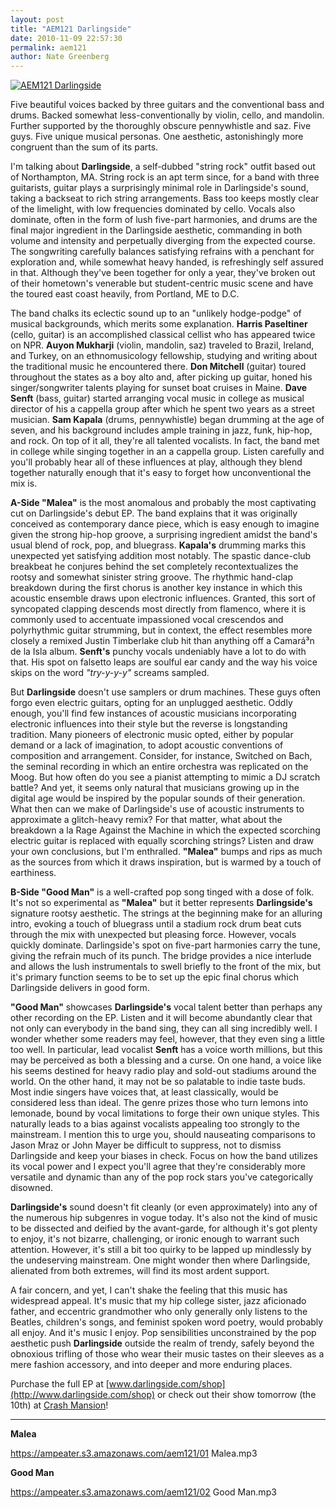 ```yaml
---
layout: post
title: "AEM121 Darlingside"
date: 2010-11-09 22:57:30
permalink: aem121
author: Nate Greenberg
---
```

[![AEM121 Darlingside](https://ampeater.s3.amazonaws.com/aem121/Darlingside.jpg)](https://ampeater.s3.amazonaws.com/aem121/Darlingside.jpg)

Five beautiful voices backed by three guitars and the conventional bass and drums. Backed somewhat less-conventionally by violin, cello, and mandolin. Further supported by the thoroughly obscure pennywhistle and saz. Five guys. Five unique musical personas. One aesthetic, astonishingly more congruent than the sum of its parts.

<!-- more -->

I'm talking about **Darlingside**, a self-dubbed "string rock" outfit based out of Northampton, MA. String rock is an apt term since, for a band with three guitarists, guitar plays a surprisingly minimal role in Darlingside's sound, taking a backseat to rich string arrangements. Bass too keeps mostly clear of the limelight, with low frequencies dominated by cello. Vocals also dominate, often in the form of lush five-part harmonies, and drums are the final major ingredient in the Darlingside aesthetic, commanding in both volume and intensity and perpetually diverging from the expected course. The songwriting carefully balances satisfying refrains with a penchant for exploration and, while somewhat heavy handed, is refreshingly self assured in that. Although they've been together for only a year, they've broken out of their hometown's venerable but student-centric music scene and have the toured east coast heavily, from Portland, ME to D.C.

The band chalks its eclectic sound up to an "unlikely hodge-podge" of musical backgrounds, which merits some explanation. **Harris Paseltiner** (cello, guitar) is an accomplished classical cellist who has appeared twice on NPR. **Auyon Mukharji** (violin, mandolin, saz) traveled to Brazil, Ireland, and Turkey, on an ethnomusicology fellowship, studying and writing about the traditional music he encountered there. **Don Mitchell** (guitar) toured throughout the states as a boy alto and, after picking up guitar, honed his singer/songwriter talents playing for sunset boat cruises in Maine. **Dave Senft** (bass, guitar) started arranging vocal music in college as musical director of his a cappella group after which he spent two years as a street musician. **Sam Kapala** (drums, pennywhistle) began drumming at the age of seven, and his background includes ample training in jazz, funk, hip-hop, and rock. On top of it all, they're all talented vocalists. In fact, the band met in college while singing together in an a cappella group. Listen carefully and you'll probably hear all of these influences at play, although they blend together naturally enough that it's easy to forget how unconventional the mix is.

**A-Side "Malea"** is the most anomalous and probably the most captivating cut on Darlingside's debut EP. The band explains that it was originally conceived as contemporary dance piece, which is easy enough to imagine given the strong hip-hop groove, a surprising ingredient amidst the band's usual blend of rock, pop, and bluegrass. **Kapala's** drumming marks this unexpected yet satisfying addition most notably. The spastic dance-club breakbeat he conjures behind the set completely recontextualizes the rootsy and somewhat sinister string groove. The rhythmic hand-clap breakdown during the first chorus is another key instance in which this acoustic ensemble draws upon electronic influences. Granted, this sort of syncopated clapping descends most directly from flamenco, where it is commonly used to accentuate impassioned vocal crescendos and polyrhythmic guitar strumming, but in context, the effect resembles more closely a remixed Justin Timberlake club hit than anything off a Camará³n de la Isla album. **Senft's** punchy vocals undeniably have a lot to do with that. His spot on falsetto leaps are soulful ear candy and the way his voice skips on the word _"try-y-y-y"_ screams sampled.

But **Darlingside** doesn't use samplers or drum machines. These guys often forgo even electric guitars, opting for an unplugged aesthetic. Oddly enough, you'll find few instances of acoustic musicians incorporating electronic influences into their style but the reverse is longstanding tradition. Many pioneers of electronic music opted, either by popular demand or a lack of imagination, to adopt acoustic conventions of composition and arrangement. Consider, for instance, Switched on Bach, the seminal recording in which an entire orchestra was replicated on the Moog. But how often do you see a pianist attempting to mimic a DJ scratch battle? And yet, it seems only natural that musicians growing up in the digital age would be inspired by the popular sounds of their generation. What then can we make of Darlingside's use of acoustic instruments to approximate a glitch-heavy remix? For that matter, what about the breakdown a la Rage Against the Machine in which the expected scorching electric guitar is replaced with equally scorching strings? Listen and draw your own conclusions, but I'm enthralled. **"Malea"** bumps and rips as much as the sources from which it draws inspiration, but is warmed by a touch of earthiness.

**B-Side "Good Man"** is a well-crafted pop song tinged with a dose of folk. It's not so experimental as **"Malea"** but it better represents **Darlingside's** signature rootsy aesthetic. The strings at the beginning make for an alluring intro, evoking a touch of bluegrass until a stadium rock drum beat cuts through the mix with unexpected but pleasing force. However, vocals quickly dominate. Darlingside's spot on five-part harmonies carry the tune, giving the refrain much of its punch. The bridge provides a nice interlude and allows the lush instrumentals to swell briefly to the front of the mix, but it's primary function seems to be to set up the epic final chorus which Darlingside delivers in good form.

**"Good Man"** showcases **Darlingside's** vocal talent better than perhaps any other recording on the EP. Listen and it will become abundantly clear that not only can everybody in the band sing, they can all sing incredibly well. I wonder whether some readers may feel, however, that they even sing a little too well. In particular, lead vocalist **Senft** has a voice worth millions, but this may be perceived as both a blessing and a curse. On one hand, a voice like his seems destined for heavy radio play and sold-out stadiums around the world. On the other hand, it may not be so palatable to indie taste buds. Most indie singers have voices that, at least classically, would be considered less than ideal. The genre prizes those who turn lemons into lemonade, bound by vocal limitations to forge their own unique styles. This naturally leads to a bias against vocalists appealing too strongly to the mainstream. I mention this to urge you, should nauseating comparisons to Jason Mraz or John Mayer be difficult to suppress, not to dismiss Darlingside and keep your biases in check. Focus on how the band utilizes its vocal power and I expect you'll agree that they're considerably more versatile and dynamic than any of the pop rock stars you've categorically disowned.

**Darlingside's** sound doesn't fit cleanly (or even approximately) into any of the numerous hip subgenres in vogue today. It's also not the kind of music to be dissected and deified by the avant-garde, for although it's got plenty to enjoy, it's not bizarre, challenging, or ironic enough to warrant such attention. However, it's still a bit too quirky to be lapped up mindlessly by the undeserving mainstream. One might wonder then where Darlingside, alienated from both extremes, will find its most ardent support.

A fair concern, and yet, I can't shake the feeling that this music has widespread appeal. It's music that my hip college sister, jazz aficionado father, and eccentric grandmother who only generally only listens to the Beatles, children's songs, and feminist spoken word poetry, would probably all enjoy. And it's music I enjoy. Pop sensibilities unconstrained by the pop aesthetic push **Darlingside** outside the realm of trendy, safely beyond the obnoxious trifling of those who wear their music tastes on their sleeves as a mere fashion accessory, and into deeper and more enduring places.

Purchase the full EP at [www.darlingside.com/shop](http://www.darlingside.com/shop) or check out their show tomorrow (the 10th) at [Crash Mansion](http://www.crashmansion.com/)!

---

**Malea**

https://ampeater.s3.amazonaws.com/aem121/01 Malea.mp3

**Good Man**

https://ampeater.s3.amazonaws.com/aem121/02 Good Man.mp3

